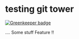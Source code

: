 # testing git tower

[![Greenkeeper badge](https://badges.greenkeeper.io/42tg/drag-drop-observable-rxjs.svg)](https://greenkeeper.io/)

.... Some stuff
Feature !!
